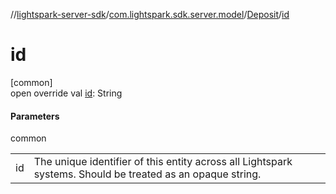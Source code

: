 //[lightspark-server-sdk](../../../index.md)/[com.lightspark.sdk.server.model](../index.md)/[Deposit](index.md)/[id](id.md)

# id

[common]\
open override val [id](id.md): String

#### Parameters

common

| | |
|---|---|
| id | The unique identifier of this entity across all Lightspark systems. Should be treated as an opaque string. |
